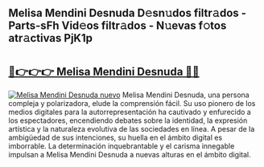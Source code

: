 ## Melisa Mendini Desnuda D𝚎sn𝚞dos filtr𝚊dos - Parts-sFh Vid𝚎os filtr𝚊dos - N𝚞evas f𝚘tos atr𝚊ctivas PjK1p

# <h2><a href="http://mb9q2o.tromn.icu/?c=Melisa+Mendini+Desnuda">🔗👉👉👉 Melisa Mendini Desnuda 🔗🔗</a></h2>

[![Melisa Mendini Desnuda nuevo](https://i.imgur.com/pEAQMta.gif)](http://mb9q2o.tromn.icu/?c=Melisa+Mendini+Desnuda)
Melisa Mendini Desnuda, una persona compleja y polarizadora, elude la comprensión fácil. Su uso pionero de los medios digitales para la autorrepresentación ha cautivado y enfurecido a los espectadores, encendiendo debates sobre la identidad, la expresión artística y la naturaleza evolutiva de las sociedades en línea. A pesar de la ambigüedad de sus intenciones, su huella en el ámbito digital es imborrable. La determinación inquebrantable y el carisma innegable impulsan a Melisa Mendini Desnuda a nuevas alturas en el ámbito digital.
